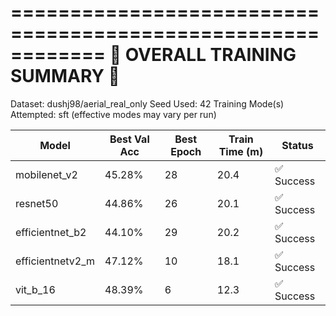 
============================================================
🏁 OVERALL TRAINING SUMMARY 🏁
============================================================
Dataset: dushj98/aerial_real_only
Seed Used: 42
Training Mode(s) Attempted: sft (effective modes may vary per run)

| Model            | Best Val Acc   |   Best Epoch |   Train Time (m) | Status     |
|------------------|----------------|--------------|------------------|------------|
| mobilenet_v2     | 45.28%         |           28 |             20.4 | ✅ Success |
| resnet50         | 44.86%         |           26 |             20.1 | ✅ Success |
| efficientnet_b2  | 44.10%         |           29 |             20.2 | ✅ Success |
| efficientnetv2_m | 47.12%         |           10 |             18.1 | ✅ Success |
| vit_b_16         | 48.39%         |            6 |             12.3 | ✅ Success |